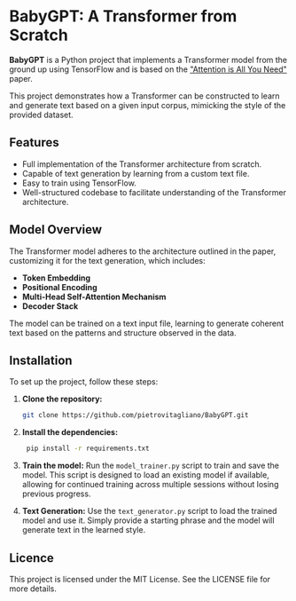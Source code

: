 # BabyGPT: A Transformer from Scratch

**BabyGPT** is a Python project that implements a Transformer model from the ground up using TensorFlow and is based on the ["Attention is All You Need"](https://arxiv.org/abs/1706.03762) paper.

This project demonstrates how a Transformer can be constructed to learn and generate text based on a given input corpus, mimicking the style of the provided dataset.

## Features

- Full implementation of the Transformer architecture from scratch.
- Capable of text generation by learning from a custom text file.
- Easy to train using TensorFlow.
- Well-structured codebase to facilitate understanding of the Transformer architecture.

## Model Overview

The Transformer model adheres to the architecture outlined in the paper, customizing it for the text generation, which includes:

- **Token Embedding**
- **Positional Encoding**
- **Multi-Head Self-Attention Mechanism**
- **Decoder Stack**

The model can be trained on a text input file, learning to generate coherent text based on the patterns and structure observed in the data.

## Installation

To set up the project, follow these steps:

1. **Clone the repository:**
   ```bash
   git clone https://github.com/pietrovitagliano/BabyGPT.git

2. **Install the dependencies:**
   ```bash
    pip install -r requirements.txt
   
3. **Train the model:**
   Run the `model_trainer.py` script to train and save the model. This script is designed to load an existing model if available, allowing for continued training across multiple sessions without losing previous progress.

4. **Text Generation:**
   Use the `text_generator.py` script to load the trained model and use it. Simply provide a starting phrase and the model will generate text in the learned style.
   
## Licence
This project is licensed under the MIT License. See the LICENSE file for more details.
